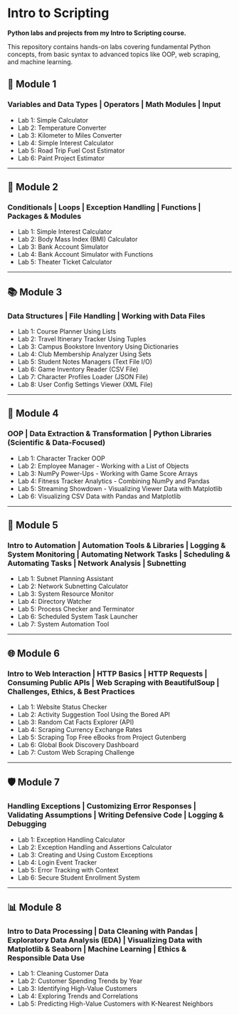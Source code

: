 # Intro to Scripting

**Python labs and projects from my Intro to Scripting course.**

This repository contains hands-on labs covering fundamental Python concepts, from basic syntax to advanced topics like OOP, web scraping, and machine learning.

## 📐 Module 1
### Variables and Data Types | Operators | Math Modules | Input
- Lab 1: Simple Calculator
- Lab 2: Temperature Converter
- Lab 3: Kilometer to Miles Converter
- Lab 4: Simple Interest Calculator
- Lab 5: Road Trip Fuel Cost Estimator
- Lab 6: Paint Project Estimator

---

## 🔄 Module 2
### Conditionals | Loops | Exception Handling | Functions | Packages & Modules
- Lab 1: Simple Interest Calculator
- Lab 2: Body Mass Index (BMI) Calculator
- Lab 3: Bank Account Simulator
- Lab 4: Bank Account Simulator with Functions
- Lab 5: Theater Ticket Calculator

---

## 📚 Module 3
### Data Structures | File Handling | Working with Data Files
- Lab 1: Course Planner Using Lists
- Lab 2: Travel Itinerary Tracker Using Tuples
- Lab 3: Campus Bookstore Inventory Using Dictionaries
- Lab 4: Club Membership Analyzer Using Sets
- Lab 5: Student Notes Managers (Text File I/O)
- Lab 6: Game Inventory Reader (CSV File)
- Lab 7: Character Profiles Loader (JSON File)
- Lab 8: User Config Settings Viewer (XML File)

---

## 🎯 Module 4
### OOP | Data Extraction & Transformation | Python Libraries (Scientific & Data-Focused)
- Lab 1: Character Tracker OOP
- Lab 2: Employee Manager - Working with a List of Objects
- Lab 3: NumPy Power-Ups - Working with Game Score Arrays
- Lab 4: Fitness Tracker Analytics - Combining NumPy and Pandas
- Lab 5: Streaming Showdown - Visualizing Viewer Data with Matplotlib
- Lab 6: Visualizing CSV Data with Pandas and Matplotlib

---

## 🤖 Module 5
### Intro to Automation | Automation Tools & Libraries | Logging & System Monitoring | Automating Network Tasks | Scheduling & Automating Tasks | Network Analysis | Subnetting
- Lab 1: Subnet Planning Assistant
- Lab 2: Network Subnetting Calculator
- Lab 3: System Resource Monitor
- Lab 4: Directory Watcher
- Lab 5: Process Checker and Terminator
- Lab 6: Scheduled System Task Launcher
- Lab 7: System Automation Tool

---

## 🌐 Module 6
### Intro to Web Interaction | HTTP Basics | HTTP Requests | Consuming Public APIs | Web Scraping with BeautifulSoup | Challenges, Ethics, & Best Practices
- Lab 1: Website Status Checker
- Lab 2: Activity Suggestion Tool Using the Bored API
- Lab 3: Random Cat Facts Explorer (API)
- Lab 4: Scraping Currency Exchange Rates
- Lab 5: Scraping Top Free eBooks from Project Gutenberg
- Lab 6: Global Book Discovery Dashboard
- Lab 7: Custom Web Scraping Challenge

---

## 🛡️ Module 7
### Handling Exceptions | Customizing Error Responses | Validating Assumptions | Writing Defensive Code | Logging & Debugging
- Lab 1: Exception Handling Calculator
- Lab 2: Exception Handling and Assertions Calculator
- Lab 3: Creating and Using Custom Exceptions
- Lab 4: Login Event Tracker
- Lab 5: Error Tracking with Context
- Lab 6: Secure Student Enrollment System

---

## 📊 Module 8
### Intro to Data Processing | Data Cleaning with Pandas | Exploratory Data Analysis (EDA) | Visualizing Data with Matplotlib & Seaborn | Machine Learning | Ethics & Responsible Data Use
- Lab 1: Cleaning Customer Data
- Lab 2: Customer Spending Trends by Year
- Lab 3: Identifying High-Value Customers
- Lab 4: Exploring Trends and Correlations 
- Lab 5: Predicting High-Value Customers with K-Nearest Neighbors